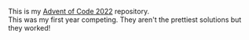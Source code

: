 This is my [Advent of Code 2022](https://adventofcode.com/2022/about) repository.  
This was my first year competing.
They aren't the prettiest solutions but they worked!
